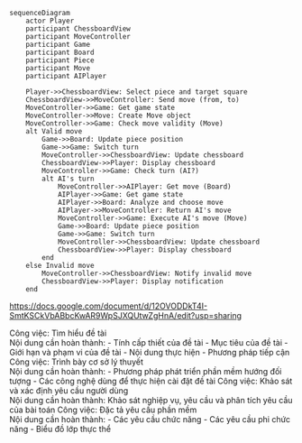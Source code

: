 <!-- ```mermaid
sequenceDiagram
    actor Player
    participant NewGameScreen
    participant NewGameController
    participant Game
    participant Board
    participant AIPlayer

    Player->>NewGameScreen: Select "New Game"
    NewGameScreen->>NewGameController: Send options (difficulty level)
    NewGameController->>Game: Create a new Game
    NewGameController->>Board: Initialize the game board
    NewGameController->>AIPlayer: Create AIPlayer with selected difficulty
    NewGameController->>Game: Set up players (Player, AIPlayer, Board)
    NewGameController->>NewGameScreen: Display initial game board
    NewGameScreen->>Player: Display game board
``` -->

```mermaid
sequenceDiagram
    actor Player
    participant ChessboardView
    participant MoveController
    participant Game
    participant Board
    participant Piece
    participant Move
    participant AIPlayer

    Player->>ChessboardView: Select piece and target square
    ChessboardView->>MoveController: Send move (from, to)
    MoveController->>Game: Get game state
    MoveController->>Move: Create Move object
    MoveController->>Game: Check move validity (Move)
    alt Valid move
        Game->>Board: Update piece position
        Game->>Game: Switch turn
        MoveController->>ChessboardView: Update chessboard
        ChessboardView->>Player: Display chessboard
        MoveController->>Game: Check turn (AI?)
        alt AI's turn
            MoveController->>AIPlayer: Get move (Board)
            AIPlayer->>Game: Get game state
            AIPlayer->>Board: Analyze and choose move
            AIPlayer->>MoveController: Return AI's move
            MoveController->>Game: Execute AI's move (Move)
            Game->>Board: Update piece position
            Game->>Game: Switch turn
            MoveController->>ChessboardView: Update chessboard
            ChessboardView->>Player: Display chessboard
        end
    else Invalid move
        MoveController->>ChessboardView: Notify invalid move
        ChessboardView->>Player: Display notification
    end

```

<!-- ```mermaid
graph TD
    Administrator --o ManageUsers
    Administrator --o ManageGames
    Administrator --o ManageTraining
    Administrator --o ConfigureSystem

    subgraph graph ManageUsers
        direction LR
        ManageUsers --o CreateUser
        ManageUsers --o EditUser
        ManageUsers --o DeleteUser
    end

    subgraph graph ManageGames
        direction LR
        ManageGames --o ViewHistory
        ManageGames --o DeleteGame
    end

    subgraph graph ManageTraining
        direction LR
        ManageTraining --o AddContent
        ManageTraining --o EditContent
        ManageTraining --o DeleteContent
    end

    subgraph graph ConfigureSystem
        direction LR
        ConfigureSystem --o SetAIDifficulty
        ConfigureSystem --o EditRules
    end
```

```mermaid
graph TD
    Player --o StartNewGame
    Player --o MakeMove
    Player --o ViewHistory
    ViewHistory --o SelectGame
    SelectGame --o AnalyzeGame
    Player --o SaveGame
    Player --o LoadGame
    Player --o AdjustSettings
    Player --o AccessLearning
``` -->


<!-- 
```mermaid
classDiagram
  direction LR

  class Game {
    -board : Board
    -playerWhite : HumanPlayer
    -playerBlack : Player
    -currentPlayer : Player
    -movesHistory : List<Move>
    -status : ACTIVE | BLACK_WIN | WHITE_WIN | DRAW
    +startGame()
    +makeMove(Move move)
    +isGameOver(): boolean
    +switchTurn()
    +getCurrentPlayer(): Player
  }

  class Board {
    -squares : Spot[7][7]
    +getSpot(int x, int y): Spot
    +placePiece(Piece piece, Spot spot)
    +isValidCoordinate(int x, int y): boolean
  }

  class Spot {
    -x : int
    -y : int
    -piece : Piece
    +getX(): int
    +getY(): int
    +getPiece(): Piece
    +setPiece(Piece piece)
    +isEmpty(): boolean
  }

  class Move {
    -player : Player
    -start : Spot
    -end : Spot
    -pieceMoved : Piece
    -pieceCaptured : Piece
    +getPlayer(): Player
    +getStart(): Spot
    +getEnd(): Spot
    +getPieceMoved(): Piece
    +getPieceCaptured(): Piece
  }

  class Piece {
    -color : WHITE | BLACK
    -isKilled : boolean
    +getColor(): Color
    +isKilled(): boolean
    +isValidMove(Board board, Spot start, Spot end): boolean
  }

  class Player {
    -color : WHITE | BLACK
    +getColor(): Color
  }

  class Pawn extends Piece {
    +isValidMove(Board board, Spot start, Spot end): boolean
  }
  class Knight extends Piece {
    +isValidMove(Board board, Spot start, Spot end): boolean
  }
  class Bishop extends Piece {
    +isValidMove(Board board, Spot start, Spot end): boolean
  }
  class Rook extends Piece {
    +isValidMove(Board board, Spot start, Spot end): boolean
  }
  class Queen extends Piece {
    +isValidMove(Board board, Spot start, Spot end): boolean
  }
  class King extends Piece {
    +isValidMove(Board board, Spot start, Spot end): boolean
    +isInCheck(Board board): boolean
  }

  class HumanPlayer extends Player {
    -username : string
    +getUsername(): string
    +makeMove(Game game): Move
  }
  class AIPlayer extends Player {
    -difficultyLevel : BEGINNER | INTERMEDIATE | ADVANCED
    +getDifficultyLevel(): Difficulty
    +makeMove(Game game): Move
  }

  Game "1" --o "1" Board : uses
  Board "1" --o "*" Spot : contains
  Spot "1" --o "0..1" Piece : has
  Game "1" --o "*" Move : has moves
  Move "1" --o "1" Player : made by
  Move "1" --o "1" Spot : from
  Move "1" --o "1" Spot : to
  Move "1" --o "1" Piece : moved
  Move "1" --o "0..1" Piece : captured
  Game "1" --o "2" Player : has players

  Piece <|-- Pawn
  Piece <|-- Knight
  Piece <|-- Bishop
  Piece <|-- Rook
  Piece <|-- Queen
  Piece <|-- King
  Player <|-- HumanPlayer
  Player <|-- AIPlayer
```
```mermaid
graph LR
    User --o UserInterface
    UserInterface --o ChessEngine
    ChessEngine --o AI
    ChessEngine --o DataStore
    AI --o DataStore
``` -->
https://docs.google.com/document/d/12OVODDkT4I-SmtKSCkVbABbcKwAR9WpSJXQUtwZgHnA/edit?usp=sharing

Công việc: Tìm hiểu đề tài	
Nội dung cần hoàn thành: - Tính cấp thiết của đề tài - Mục tiêu của đề tài - Giới hạn và phạm vi của đề tài - Nội dung thực hiện - Phương pháp tiếp cận
Công việc: Trình bày cơ sở lý thuyết	
Nội dung cần hoàn thành: - Phương pháp phát triển phần mềm hướng đối tượng - Các công nghệ dùng để thực hiện cài đặt đề tài
Công việc: Khảo sát và xác định yêu cầu người dùng	
Nội dung cần hoàn thành: Khảo sát nghiệp vụ, yêu cầu và phân tích yêu cầu của bài toán
Công việc: Đặc tả yêu cầu phần mềm	
Nội dung cần hoàn thành: - Các yêu cầu chức năng - Các yêu cầu phi chức năng - Biểu đồ lớp thực thể